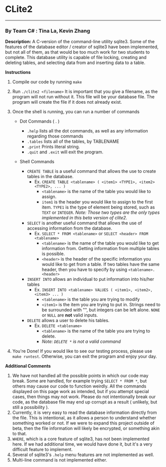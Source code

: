 # **CLite2** 

---

### By **Team C\#** : Tina La, Kevin Zhang

**Description:** A C-version of the command-line utility sqlite3. Some of the features of the database editor / creator of sqlite3 have been implemented, but not all of them, as that would be too much work for two students to complete. This database utility is capable of file locking, creating and deleting tables, and selecting data from and inserting data to a table. 

**Instructions**

1. Compile our code by running ```make```

2. Run ```./clite2 <filename>``` It is important that you give a filename, as the program will not run without it. This file will be your database file. The program will create the file if it does not already exist.

3. Once the shell is running, you can run a number of commands

   - Dot Commands ( . )

     - ```.help``` lists all the dot commands, as well as any information regarding those commands
     - ```.tables``` lists all of the tables, by TABLENAME
     - ```.print``` Prints literal string. 
     - ```.quit``` and ```.exit``` will exit the program.
   - Shell Commands 
     - ```CREATE TABLE``` is a useful command that allows the use to create tables in the database. 
       - Ex. ```CREATE TABLE <tablename> ( <item1> <TYPE1>, <item2> <TYPE2>, ... )```   
         - ```<tablename>``` is the name of the table you would like to assign.
         - ```item1``` is the header you would like to assign to the first item. ```TYPE1``` is the type of element being stored, such as ```TEXT``` or ```INTEGER```. *Note: Those two types are the only types implemented in this beta version of clite2.*  
     - ```SELECT``` is another useful command that allows the use of accessing information from the database.
       - Ex. ```SELECT * FROM <tablename>``` or ```SELECT <header> FROM <tablename>``` 
         - ```<tablename>``` is the name of the table you would like to get information from. Getting information from multiple tables is possible.
         - ```<header>``` is the header of the specific information you would like to get from a table. If two tables have the same header, then you have to specify by using ```<tablename>.<header>```
     - ```INSERT INTO``` allows an individual to put information into his/her tables
       - Ex. ```INSERT INTO <tablename> VALUES ( <item1>, <item2>, <item3> ... )```
         - ```<tablename>``` is the table you are trying to modify
         - ```<item1>``` is the item you are trying to put in. Strings need to be surrounded with "", but integers can be left alone. ```NONE``` or ```NULL``` are **not** valid inputs.
     - ```DELETE``` allows a user to delete his tables.
       - Ex. ```DELETE <tablename>```
         - ```<tablename>``` is the name of the table you are trying to delete.
         - *Note: ```DELETE *``` is not a valid command*
4. You're Done! If you would like to see our testing process, please use ```make runtest```. Otherwise, you can exit the program and enjoy your day. 

**Additional Comments**

1. We have not handled all the possible points in which our code may break. Some are handled, for example trying ```SELECT * FROM *```, but others may cause our code to function weirdly. All the commands displayed on this page work as intended, but if you attempt special cases, then things may not work. Please do not intentionally break our code, as the database file may end up corrupt as a result ( unlikely, but still a possibility ).
2. Currently, it is very easy to read the database information directly from the file. This is intentional, as it allows a person to understand whether something worked or not. If we were to expand this project outside of beta, then the file information will likely be encrypted, or something akin to that.
3. ```WHERE```, which is a core feature of sqlite3, has not been implemented here. If we had additional time, we would have done it, but it's a very difficult feature to implement. 
4. Several of sqlite3's ```.help``` menu features are not implemented as well. 
5. Multi-line command is not implemented either.

